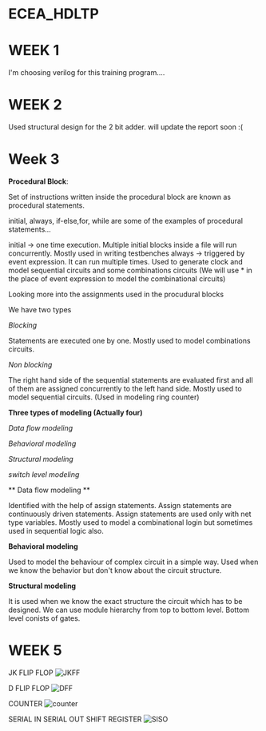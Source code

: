 # ECEA_HDLTP


# WEEK 1
I'm choosing verilog for this training program....



# WEEK 2
Used structural design for the 2 bit adder.
will update the report soon :(




# Week 3

**Procedural Block**:

Set of instructions written inside the procedural block are known as procedural statements.

initial, always, if-else,for, while are some of the examples of procedural statements...

initial -> one time execution. Multiple initial blocks inside a file will run concurrently. Mostly used in writing testbenches
always -> triggered by event expression. It can run multiple times. Used to generate clock and model sequential circuits and some combinations circuits (We will use * in the place of event expression to model the combinational circuits)

Looking more into the assignments used in the procudural blocks

We have two types

*Blocking*

Statements are executed one by one. Mostly used to model combinations circuits.

*Non blocking*

The right hand side of the sequential statements are evaluated first and all of them are assigned concurrently to the left hand side. Mostly used to model sequential circuits. (Used in modeling ring counter)

**Three types of modeling (Actually four)**

*Data flow modeling*

*Behavioral modeling*

*Structural modeling*

*switch level modeling*

** Data flow modeling **

Identified with the help of assign statements. Assign statements are continuously driven statements. Assign statements are used only with net type variables.
Mostly used to model a combinational login but sometimes used in sequential logic also.

**Behavioral modeling**

Used to model the behaviour of complex circuit in a simple way. Used when we know the behavior but don't know about the circuit structure.


**Structural modeling**

It is used when we know the exact structure the circuit which has to be designed. We can use module hierarchy from top to bottom level. Bottom level conists of gates.


# WEEK 5

JK FLIP FLOP
![JKFF](https://user-images.githubusercontent.com/81733224/200177547-2751f922-00f8-4ccc-beb3-50c3bb1f10eb.jpeg)

D FLIP FLOP
![DFF](https://user-images.githubusercontent.com/81733224/200177565-f6338720-a64d-43ea-91a8-51c737df66be.jpeg)

COUNTER
![counter](https://user-images.githubusercontent.com/81733224/200177624-9fcc765e-8143-4668-bd32-463379a933e0.jpeg)



SERIAL IN SERIAL OUT SHIFT REGISTER
![SISO](https://user-images.githubusercontent.com/81733224/200177618-8c9a1fd6-ba59-4878-afef-67f63589b1e2.jpeg)


